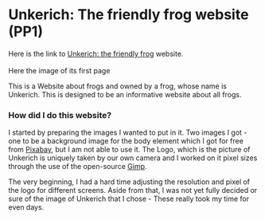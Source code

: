 # Unkerich: The friendly frog website (PP1)

Here is the link to [Unkerich: the friendly frog]() website. 
<br><br>
Here the image of its first page 

This is a Website about frogs and owned by a frog, whose name is Unkerich. This is designed to be an informative website about all frogs.

### How did I do this website?

I started by preparing the images I wanted to put in it. Two images I got - one to be a background image for the body element which I got for free from [Pixabay](https://pixabay.com), but I am not able to use it. The Logo, which is the picture of Unkerich is uniquely taken by our own camera and I worked on it pixel sizes through the use of the open-source [Gimp](https://www.gimp.org).

The very beginning, I had a hard time adjusting the resolution and pixel of the logo for different screens. Aside from that, I was not yet fully decided or sure of the image of Unkerich that I chose - These really took my time for even days. 


